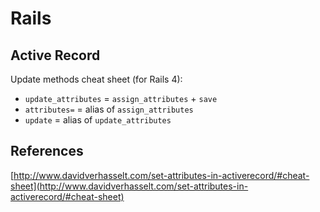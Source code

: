 # Rails

## Active Record

Update methods cheat sheet (for Rails 4):
- `update_attributes` = `assign_attributes` + `save`
- `attributes=` = alias of `assign_attributes`
- `update` = alias of `update_attributes`

## References

[http://www.davidverhasselt.com/set-attributes-in-activerecord/#cheat-sheet](http://www.davidverhasselt.com/set-attributes-in-activerecord/#cheat-sheet)
